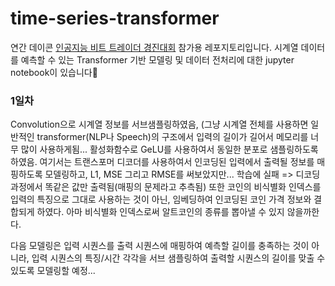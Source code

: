 # time-series-transformer

연간 데이콘 [인공지능 비트 트레이더 경진대회] 참가용 레포지토리입니다. 시계열 데이터를 예측할 수 있는 Transformer 기반 모델링 및 데이터 전처리에 대한 jupyter notebook이 있습니다🐶


[인공지능 비트 트레이더 경진대회]: https://dacon.io/competitions/official/235709/overview/description/

### 1일차
Convolution으로 시계열 정보를 서브샘플링하였음, (그냥 시계열 전체를 사용하면 일반적인 transformer(NLP나 Speech)의 구조에서 입력의 길이가 길어서 메모리를 너무 많이 사용하게됨...
활성화함수로 GeLU를 사용하여서 동일한 분포로 샘플링하도록 하였음. 여기서는 트랜스포머 디코더를 사용하여서 인코딩된 입력에서 출력될 정보를 매핑하도록 모델링하고, L1, MSE 그리고 RMSE를 써보았지만... 학습에 실패 => 디코딩 과정에서 똑같은 값만 출력됨(매핑의 문제라고 추측됨)
또한 코인의 비식별화 인덱스를 입력의 특징으로 그대로 사용하는 것이 아닌, 임베딩하여 인코딩된 코인 가격 정보와 결합되게 하였다. 아마 비식별화 인덱스로써 알트코인의 종류를 뽑아낼 수 있지 않을까한다.

다음 모델링은 입력 시퀀스를 출력 시퀀스에 매핑하여 예측할 길이를 충족하는 것이 아니라, 입력 시퀀스의 특징/시간 각각을 서브 샘플링하여 출력할 시퀀스의 길이를 맞출 수 있도록 모델링할 예정...
